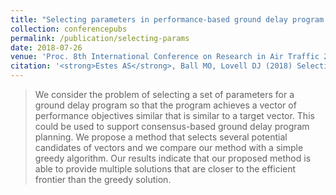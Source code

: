 ```yaml
---
title: "Selecting parameters in performance-based ground delay program planning"
collection: conferencepubs
permalink: /publication/selecting-params
date: 2018-07-26
venue: 'Proc. 8th International Conference on Research in Air Traffic 2018'
citation: '<strong>Estes AS</strong>, Ball MO, Lovell DJ (2018) Selecting parameters in performance-based ground delay program planning. <i>Proc. 8th International Conference on Research in Air Traffic</i>, 2018, Barcelona.'
---
```

> We consider the problem of selecting a set of parameters for a ground delay program so that the program achieves a vector of performance objectives similar that is similar to a target vector. This could be used to support consensus-based ground delay program planning. We propose a method that selects several potential candidates of vectors and we compare our method with a simple greedy algorithm. Our results indicate that our proposed method is able to provide multiple solutions that are closer to the efficient frontier than the greedy solution.
